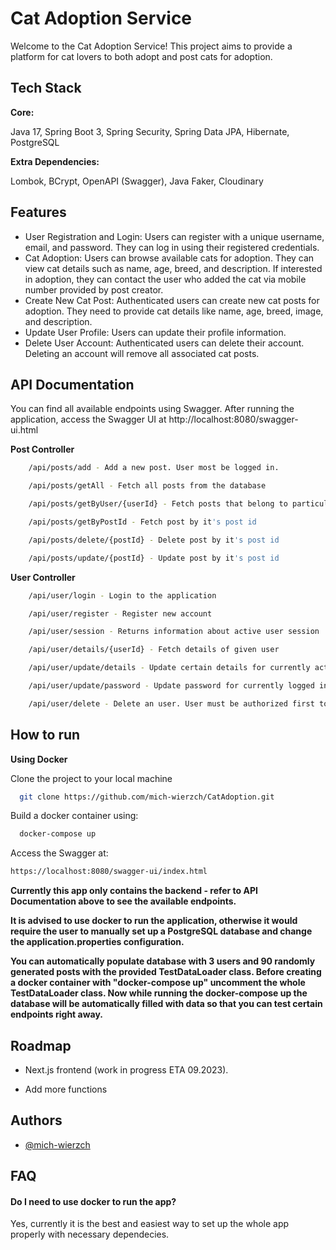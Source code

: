 
# Cat Adoption Service

Welcome to the Cat Adoption Service! This project aims to provide a platform for cat lovers to both adopt and post cats for adoption.


## Tech Stack
 **Core:** 

Java 17, Spring Boot 3, Spring Security, Spring Data JPA, 
Hibernate, PostgreSQL

**Extra Dependencies:**

Lombok, BCrypt, OpenAPI (Swagger), Java Faker, Cloudinary





## Features

- User Registration and Login: Users can register with a unique username, email, and password. They can log in using their registered credentials.
- Cat Adoption: Users can browse available cats for adoption. They can view cat details such as name, age, breed, and description. If interested in adoption, they can contact the user who added the cat via mobile number provided by post creator.
- Create New Cat Post: Authenticated users can create new cat posts for adoption. They need to provide cat details like name, age, breed, image, and description.
- Update User Profile: Users can update their profile information.
- Delete User Account: Authenticated users can delete their account. Deleting an account will remove all associated cat posts.


## API Documentation

You can find all available endpoints using Swagger. After running the application, access the Swagger UI at http://localhost:8080/swagger-ui.html

**Post Controller**

```bash
    /api/posts/add - Add a new post. User most be logged in.
```
```bash
    /api/posts/getAll - Fetch all posts from the database
```
```bash
    /api/posts/getByUser/{userId} - Fetch posts that belong to particular user
```
```bash
    /api/posts/getByPostId - Fetch post by it's post id
```
```bash
    /api/posts/delete/{postId} - Delete post by it's post id
```
```bash
    /api/posts/update/{postId} - Update post by it's post id
```

**User Controller**

```bash
    /api/user/login - Login to the application
```
```bash
    /api/user/register - Register new account
```
```bash
    /api/user/session - Returns information about active user session
```
```bash
    /api/user/details/{userId} - Fetch details of given user
```
```bash
    /api/user/update/details - Update certain details for currently active user
```
```bash
    /api/user/update/password - Update password for currently logged in user
```
```bash
    /api/user/delete - Delete an user. User must be authorized first to delete the account.
```



## How to run

**Using Docker**

Clone the project to your local machine

```bash
  git clone https://github.com/mich-wierzch/CatAdoption.git
```

Build a docker container using:

```bash
  docker-compose up
```

Access the Swagger at:

```bash
https://localhost:8080/swagger-ui/index.html
```
**Currently this app only contains the backend - refer to API Documentation above to
see the available endpoints.**


**It is advised to use docker to run the application, otherwise it would require the user to manually set up a PostgreSQL database and change the application.properties configuration.**

**You can automatically populate database with 3 users and 90 randomly generated posts with the provided TestDataLoader class. Before creating a docker container with "docker-compose up" uncomment the whole TestDataLoader class. Now while running the docker-compose up the database will be automatically filled with data so that you can test certain endpoints right away.**



## Roadmap

- Next.js frontend (work in progress ETA 09.2023).

- Add more functions


## Authors

- [@mich-wierzch](https://www.github.com/mich-wierzch)


## FAQ

#### Do I need to use docker to run the app?

Yes, currently it is the best and easiest way to set up the whole app properly with necessary dependecies.



